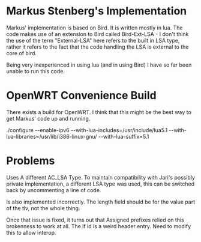 Markus Stenberg's Implementation 
================================

Markus' implementation is based on Bird. It is written mostly in lua.  The
code makes use of an extension to Bird called Bird-Ext-LSA - I don't think the
use of the term "External-LSA" here refers to the built in LSA type, rather it
refers to the fact that the code handling the LSA is external to the core of
bird. 

Being very inexperienced in using lua (and in using Bird) I have so far been
unable to run this code. 

OpenWRT Convenience Build 
=========================

There exists a build for OpenWRT. I think that this might be the best way to
get Markus' code up and running.

./configure --enable-ipv6 --with-lua-includes=/usr/include/lua5.1 --with-lua-libraries=/usr/lib/i386-linux-gnu/ --with-lua-suffix=5.1

Problems
========

Uses A different AC_LSA Type. To maintain compatibility with Jari's possibly
private implementation, a different LSA type was used, this can be switched
back by uncommenting a line of code. 

Is also implemented incorrectly. The length field should be for the value part
of the tlv, not the whole thing.

Once that issue is fixed, it turns out that Assigned prefixes relied on this
brokenness to work at all. The if id is a weird header entry. Need to modify
this to allow interop.
